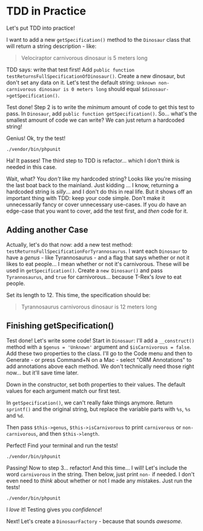 # TDD in Practice

Let's put TDD into practice!

I want to add a new `getSpecification()` method to the `Dinosaur`
class that will return a string description - like:

> Velociraptor carnivorous dinosaur is 5 meters long

TDD says: write that test first! Add `public function testReturnsFullSpecificationOfDinosaur()`.
Create a new dinosaur, but don't set any data on it. Let's test the default string:
`Unknown non-carnivorous dinosaur is 0 meters long` should equal `$dinosaur->getSpecification()`.

Test done! Step 2 is to write the *minimum* amount of code to get this test to pass.
In `Dinosaur`, add `public function getSpecification()`. So... what's the smallest
amount of code we can write? We can just return a hardcoded string!

Genius! Ok, try the test!

```terminal
./vendor/bin/phpunit
```

Ha! It passes! The third step to TDD is refactor... which I don't think is needed
in this case.

Wait, what? You *don't* like my hardcoded string? Looks like you're missing the last
boat back to the mainland. Just kidding ... I know, returning a hardcoded string
is *silly*... and I don't do this in real life. But it shows off an important thing
with TDD: keep your code simple. Don't make it unnecessarily fancy or cover unnecessary
use-cases. If you *do* have an edge-case that you want to cover, add the test first,
and *then* code for it.

## Adding another Case

Actually, let's do that now: add a new test method: `testReturnsFullSpecificationForTyrannosaurus`.
I want each `Dinosaur` to have a *genus* - like Tyrannosaurus - and a flag that
says whether or not it likes to eat people... I mean whether or not it's carnivorous.
These will be used in `getSpecification()`. Create a `new Dinosaur()` and pass
`Tyrannosaurus`, and `true` for carnivorous... because T-Rex's *love* to eat people.

Set its length to 12. This time, the specification should be:

> Tyrannosaurus carnivorous dinosaur is 12 meters long

## Finishing getSpecification()

Test done! Let's write some code! Start in `Dinosaur`: I'll add a `__construct()`
method with a `$genus = 'Unknown'` argument  and `$isCarnivorous = false`. Add these
two properties to the class. I'll go to the Code menu and then to Generate - or press 
Command+N on a Mac - select "ORM Annotations" to add annotations above each method. 
We don't technically need those right now... but it'll save time later.

Down in the constructor, set both properties to their values. The default values
for each argument match our first test.

In `getSpecification()`, we can't really fake things anymore. Return `sprintf()`
and the original string, but replace the variable parts with `%s`, `%s` and `%d`.

Then pass `$this->genus`, `$this->isCarnivorous` to print `carnivorous` or `non-carnivorous`,
and then `$this->length`.

Perfect! Find your terminal and run the tests!

```terminal-silent
./vendor/bin/phpunit
```

Passing! Now to step 3... refactor! And this time... I will! Let's include the word
`carnivorous` in the string. Then below, just print `non-` if needed. I don't even
need to *think* about whether or not I made any mistakes. Just run the tests!

```terminal-silent
./vendor/bin/phpunit
```

I *love* it! Testing gives you *confidence*!

Next! Let's create a `DinosaurFactory` - because that sounds *awesome*.
